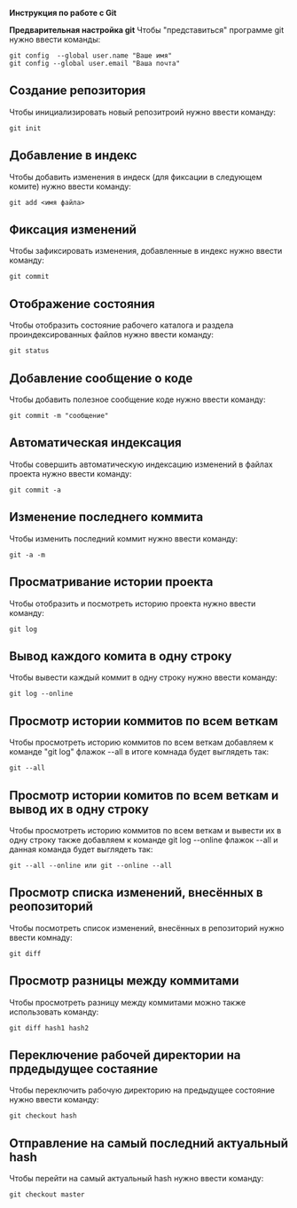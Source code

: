 **Инструкция по работе с Git**


**Предварительная настройка git**
Чтобы "представиться" программе git нужно ввести команды:

    git config  --global user.name "Ваше имя"
    git config --global user.email "Ваша почта"

## Создание репозитория

Чтобы инициализировать новый репозитроий нужно ввести команду:

    git init

## Добавление в индекс

Чтобы добавить изменения в индеск (для фиксации в следующем комите) нужно ввести команду:

    git add <имя файла>

## Фиксация изменений 

Чтобы зафиксировать изменения, добавленные в индекс нужно ввести команду:

    git commit

## Отображение состояния

Чтобы отобразить состояние рабочего каталога и раздела проиндексированных файлов нужно ввести команду:

    git status

## Добавление сообщение о коде

Чтобы добавить полезное сообщение коде нужно ввести команду:

    git commit -m "сообщение"

## Автоматическая индексация

Чтобы совершить автоматическую индексацию изменений в файлах проекта нужно ввести команду:

    git commit -a

## Изменение последнего коммита

Чтобы изменить последний коммит нужно ввести команду:

    git -a -m

## Просматривание истории проекта

Чтобы отобразить и посмотреть историю проекта нужно ввести команду:

    git log

## Вывод каждого комита в одну строку

Чтобы вывести каждый коммит в одну строку нужно ввести команду:

    git log --online

## Просмотр истории коммитов по всем веткам

Чтобы просмотреть историю коммитов по всем веткам добавляем к команде "git log" флажок --all в итоге комнада будет выглядеть так:

    git --all

## Просмотр истории комитов по всем веткам и вывод их в одну строку

Чтобы просмотреть историю коммитов по всем веткам и вывести их в одну строку также добавляем к команде git log --online флажок --all и данная команда будет выглядеть так:

    git --all --online или git --online --all

## Просмотр списка изменений, внесённых в реопозиторий

Чтобы посмотреть список изменений, внесённых в репозиторий нужно ввести комнаду:

    git diff

## Просмотр разницы между коммитами

Чтобы просмотреть разницу между коммитами можно также использовать команду:

    git diff hash1 hash2

## Переключение рабочей директории на прдедыдущее состаяние

Чтобы переключить рабочую директорию на предыдущее состояние нужно ввести команду:

    git checkout hash

## Отправление на самый последний актуальный hash

Чтобы перейти на самый актуальный hash нужно ввести команду:

    git checkout master

